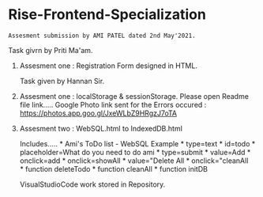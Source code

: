 # Rise-Frontend-Specialization



    Assesment submission by AMI PATEL dated 2nd May'2021.
    
   Task givrn by Priti Ma'am.

1. Assesment one : Registration Form designed in HTML.

    Task given by Hannan Sir.

2. Assesment one : localStorage & sessionStorage.
   Please open Readme file  link.....
   Google Photo link sent for the Errors occured : https://photos.app.goo.gl/JxeWLbZ9HRgzJ7oTA 

3. Assesment two : WebSQL.html to IndexedDB.html
 
     Includes.....
        *  Ami's ToDo list - WebSQL Example
        *  type=text * id=todo * placeholder=What do you need to do ami * type=submit * value=Add * onclick=add * onclick=showAll * value="Delete All * onclick="cleanAll  
        *  function deleteTodo *  function cleanAll * function initDB
   
      VisualStudioCode work stored in Repository.
       


